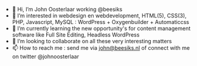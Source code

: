 - 👋 Hi, I’m John Oosterlaar working @beesiks
- 👀 I’m interested in webdesign en webdevelopment, HTML(5), CSS(3), PHP, Javascript, MySQL : WordPress + Oxygenbuilder + Automaticcss
- 🌱 I’m currently learning the new opportunity's for content management software like Full Site Editing, Headless WordPress
- 💞️ I’m looking to collaborate on all these very interesting matters
- 📫 How to reach me : send me via john@beesiks.nl of connect with me on twitter @johnoosterlaar

<!---
beesiks/beesiks is a ✨ special ✨ repository because its `README.md` (this file) appears on your GitHub profile.
You can click the Preview link to take a look at your changes.
--->
